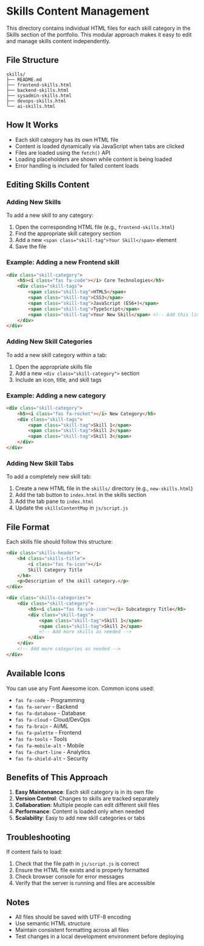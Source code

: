 # Skills Content Management

This directory contains individual HTML files for each skill category in the Skills section of the portfolio. This modular approach makes it easy to edit and manage skills content independently.

## File Structure

```
skills/
├── README.md
├── frontend-skills.html
├── backend-skills.html
├── sysadmin-skills.html
├── devops-skills.html
└── ai-skills.html
```

## How It Works

- Each skill category has its own HTML file
- Content is loaded dynamically via JavaScript when tabs are clicked
- Files are loaded using the `fetch()` API
- Loading placeholders are shown while content is being loaded
- Error handling is included for failed content loads

## Editing Skills Content

### Adding New Skills
To add a new skill to any category:

1. Open the corresponding HTML file (e.g., `frontend-skills.html`)
2. Find the appropriate skill category section
3. Add a new `<span class="skill-tag">Your Skill</span>` element
4. Save the file

### Example: Adding a new Frontend skill
```html
<div class="skill-category">
    <h5><i class="fas fa-code"></i> Core Technologies</h5>
    <div class="skill-tags">
        <span class="skill-tag">HTML5</span>
        <span class="skill-tag">CSS3</span>
        <span class="skill-tag">JavaScript (ES6+)</span>
        <span class="skill-tag">TypeScript</span>
        <span class="skill-tag">Your New Skill</span> <!-- Add this line -->
    </div>
</div>
```

### Adding New Skill Categories
To add a new skill category within a tab:

1. Open the appropriate skills file
2. Add a new `<div class="skill-category">` section
3. Include an icon, title, and skill tags

### Example: Adding a new category
```html
<div class="skill-category">
    <h5><i class="fas fa-rocket"></i> New Category</h5>
    <div class="skill-tags">
        <span class="skill-tag">Skill 1</span>
        <span class="skill-tag">Skill 2</span>
        <span class="skill-tag">Skill 3</span>
    </div>
</div>
```

### Adding New Skill Tabs
To add a completely new skill tab:

1. Create a new HTML file in the `skills/` directory (e.g., `new-skills.html`)
2. Add the tab button to `index.html` in the skills section
3. Add the tab pane to `index.html`
4. Update the `skillsContentMap` in `js/script.js`

## File Format

Each skills file should follow this structure:

```html
<div class="skills-header">
    <h4 class="skills-title">
        <i class="fas fa-icon"></i>
        Skill Category Title
    </h4>
    <p>Description of the skill category.</p>
</div>

<div class="skills-categories">
    <div class="skill-category">
        <h5><i class="fas fa-sub-icon"></i> Subcategory Title</h5>
        <div class="skill-tags">
            <span class="skill-tag">Skill 1</span>
            <span class="skill-tag">Skill 2</span>
            <!-- Add more skills as needed -->
        </div>
    </div>
    <!-- Add more categories as needed -->
</div>
```

## Available Icons

You can use any Font Awesome icon. Common icons used:
- `fas fa-code` - Programming
- `fas fa-server` - Backend
- `fas fa-database` - Database
- `fas fa-cloud` - Cloud/DevOps
- `fas fa-brain` - AI/ML
- `fas fa-palette` - Frontend
- `fas fa-tools` - Tools
- `fas fa-mobile-alt` - Mobile
- `fas fa-chart-line` - Analytics
- `fas fa-shield-alt` - Security

## Benefits of This Approach

1. **Easy Maintenance**: Each skill category is in its own file
2. **Version Control**: Changes to skills are tracked separately
3. **Collaboration**: Multiple people can edit different skill files
4. **Performance**: Content is loaded only when needed
5. **Scalability**: Easy to add new skill categories or tabs

## Troubleshooting

If content fails to load:
1. Check that the file path in `js/script.js` is correct
2. Ensure the HTML file exists and is properly formatted
3. Check browser console for error messages
4. Verify that the server is running and files are accessible

## Notes

- All files should be saved with UTF-8 encoding
- Use semantic HTML structure
- Maintain consistent formatting across all files
- Test changes in a local development environment before deploying 